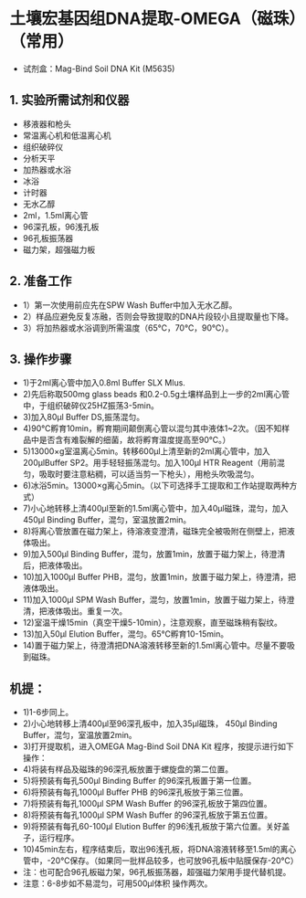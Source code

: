 # 土壤宏基因组DNA提取-OMEGA（磁珠）（常用）
- 试剂盒：Mag-Bind Soil DNA Kit (M5635)
## 1.	实验所需试剂和仪器
- 移液器和枪头
- 常温离心机和低温离心机
- 组织破碎仪
- 分析天平
- 加热器或水浴
- 冰浴
- 计时器
- 无水乙醇
- 2ml，1.5ml离心管
- 96深孔板，96浅孔板
- 96孔板振荡器
- 磁力架，超强磁力板
## 2.	准备工作
- 1）第一次使用前应先在SPW Wash Buffer中加入无水乙醇。
- 2）样品应避免反复冻融，否则会导致提取的DNA片段较小且提取量也下降。
- 3）将加热器或水浴调到所需温度（65℃，70℃，90℃）。
## 3.	操作步骤
- 1)于2ml离心管中加入0.8ml Buffer SLX Mlus.
- 2)先后称取500mg glass beads 和0.2-0.5g土壤样品到上一步的2ml离心管中，于组织破碎仪25HZ振荡3-5min。
- 3)加入80μl Buffer DS,振荡混匀。
- 4)90℃孵育10min，孵育期间颠倒离心管以混匀其中液体1~2次。（因不知样品中是否含有难裂解的细菌，故将孵育温度提高至90℃。）
- 5)13000×g室温离心5min。转移600μl上清至新的2ml离心管中，加入200μlBuffer SP2。用手轻轻振荡混匀。加入100μl HTR Reagent（用前混匀，吸取时要注意粘稠，可以适当剪一下枪头），用枪头吹吸混匀。
- 6)冰浴5min。13000×g离心5min。（以下可选择手工提取和工作站提取两种方式）
- 7)小心地转移上清400μl至新的1.5ml离心管中，加入40μl磁珠，混匀，加入450μl Binding Buffer，混匀，室温放置2min。
- 8)将离心管放置在磁力架上，待溶液变澄清，磁珠完全被吸附在侧壁上，把液体吸出。
- 9)加入500μl Binding Buffer，混匀，放置1min，放置于磁力架上，待澄清后，把液体吸出。
- 10)加入1000μl Buffer PHB，混匀，放置1min，放置于磁力架上，待澄清，把液体吸出。
- 11)加入1000μl SPM Wash Buffer，混匀，放置1min，放置于磁力架上，待澄清，把液体吸出。重复一次。
- 12)室温干燥15min（真空干燥5-10min），注意观察，直至磁珠稍有裂纹。
- 13)加入50μl Elution Buffer，混匀。65℃孵育10-15min。
- 14)置于磁力架上，待澄清把DNA溶液转移至新的1.5ml离心管中。尽量不要吸到磁珠。
## 机提：
- 1)1-6步同上。
- 2)小心地转移上清400μl至96深孔板中，加入35μl磁珠， 450μl Binding Buffer，混匀，室温放置2min。
- 3)打开提取机，进入OMEGA Mag-Bind Soil DNA Kit 程序，按提示进行如下操作：
- 4)将装有样品及磁珠的96深孔板放置于螺旋盘的第二位置。
- 5)将预装有每孔500μl Binding Buffer 的96深孔板置于第一位置。
- 6)将预装有每孔1000μl Buffer PHB 的96深孔板放于第三位置。
- 7)将预装有每孔1000μl SPM Wash Buffer 的96深孔板放于第四位置。
- 8)将预装有每孔1000μl SPM Wash Buffer 的96深孔板放于第五位置。
- 9)将预装有每孔60-100μl Elution Buffer 的96浅孔板放于第六位置。关好盖子，运行程序。
- 10)45min左右，程序结束后，取出96浅孔板，将DNA溶液转移至1.5ml的离心管中，-20℃保存。（如果同一批样品较多，也可放96孔板中贴膜保存-20℃）
- 注：也可配合96孔板磁力架，96孔板振荡器，超强磁力架用手提代替机提。
- 注意：6-8步如不易混匀，可用500μl体积 操作两次。
